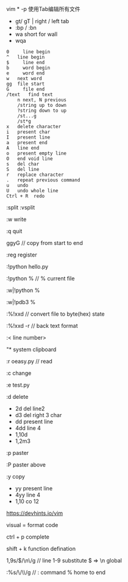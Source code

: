 vim * -p
使用Tab编辑所有文件
- gt/ gT | right / left tab
- :bp / :bn
- wa short for wall
- wqa
```
0	  line begin
^ 	line begin
$	  line end
b	  word begin
e	  word end
w 	next word
gg	file start
G	  file end
/text   find text
    n next, N previous
    /string up to down
    ?string down to up
    /st...g
    /st*g
x   delete character
i   present char
I   present line
a   present end
A   line end
o   present empty line
O   end void line
s   del char
S   del line
r   replace character
.   repeat previous command
u   undo
U   undo whole line
Ctrl + R  redo
```

:split :vsplit

:w	write

:q	quit

ggyG    // copy from start to end

:reg    register

:!python hello.py

:!python %  // % current file

:w|!python %

:w|!pdb3 %

:%!xxd      // convert file to byte(hex) state

:%!xxd -r   // back text format

:< line number>

"*      system clipboard

:r oeasy.py // read

:c  change

:e test.py

:d	delete
- 2d	del line2
- d3	del right 3 char
- dd	present line
- 4dd	line 4
- 1,10d
- 1,2m3

:p	paster

:P  paster above

:y	copy
- yy    present line
- 4yy   line 4
- 1,10 co 12

https://devhints.io/vim

visual =    format code

ctrl + p    complete

shift + k   function defination

1,9s/$/\\n\\/g
// line 1-9 substitute $ => \n global

:%s/\\/\\\\/g
// : command % home to end